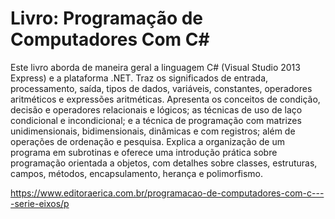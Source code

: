 # Livro: Programação de Computadores Com C#

Este livro aborda de maneira geral a linguagem C# (Visual Studio 2013 Express) e a plataforma .NET. Traz os significados de entrada, processamento, saída, tipos de dados, variáveis, constantes, operadores aritméticos e expressões aritméticas. Apresenta os conceitos de condição, decisão e operadores relacionais e lógicos; as técnicas de uso de laço condicional e incondicional; e a técnica de programação com matrizes unidimensionais, bidimensionais, dinâmicas e com registros; além de operações de ordenação e pesquisa. Explica a organização de um programa em subrotinas e oferece uma introdução prática sobre programação orientada a objetos, com detalhes sobre classes, estruturas, campos, métodos, encapsulamento, herança e polimorfismo.

https://www.editoraerica.com.br/programacao-de-computadores-com-c----serie-eixos/p
